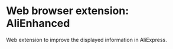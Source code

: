 # Web browser extension: AliEnhanced

Web extension to improve the displayed information in AliExpress.
